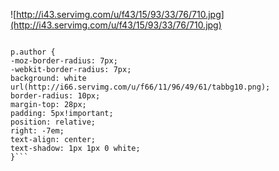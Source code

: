 ![http://i43.servimg.com/u/f43/15/93/33/76/710.jpg](http://i43.servimg.com/u/f43/15/93/33/76/710.jpg)

```

p.author {
-moz-border-radius: 7px;
-webkit-border-radius: 7px;
background: white url(http://i66.servimg.com/u/f66/11/96/49/61/tabbg10.png);
border-radius: 10px;
margin-top: 28px;
padding: 5px!important;
position: relative;
right: -7em;
text-align: center;
text-shadow: 1px 1px 0 white;
}```